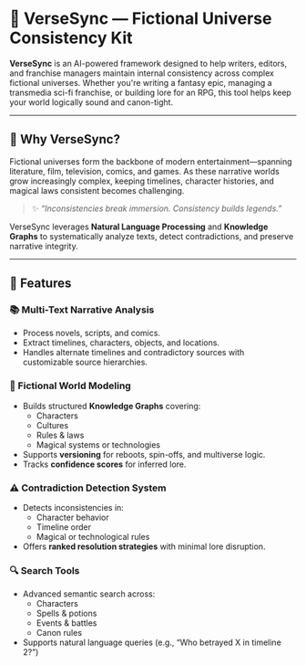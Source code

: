 # 🧠 VerseSync — Fictional Universe Consistency Kit

**VerseSync** is an AI-powered framework designed to help writers, editors, and franchise managers maintain internal consistency across complex fictional universes. Whether you're writing a fantasy epic, managing a transmedia sci-fi franchise, or building lore for an RPG, this tool helps keep your world logically sound and canon-tight.

---

## 🌌 Why VerseSync?

Fictional universes form the backbone of modern entertainment—spanning literature, film, television, comics, and games. As these narrative worlds grow increasingly complex, keeping timelines, character histories, and magical laws consistent becomes challenging.

> ✨ *“Inconsistencies break immersion. Consistency builds legends.”*  

VerseSync leverages **Natural Language Processing** and **Knowledge Graphs** to systematically analyze texts, detect contradictions, and preserve narrative integrity.

---

## 🚀 Features

### 📚 Multi-Text Narrative Analysis
- Process novels, scripts, and comics.
- Extract timelines, characters, objects, and locations.
- Handles alternate timelines and contradictory sources with customizable source hierarchies.

### 🧠 Fictional World Modeling
- Builds structured **Knowledge Graphs** covering:
  - Characters
  - Cultures
  - Rules & laws
  - Magical systems or technologies
- Supports **versioning** for reboots, spin-offs, and multiverse logic.
- Tracks **confidence scores** for inferred lore.

### ⚠️ Contradiction Detection System
- Detects inconsistencies in:
  - Character behavior
  - Timeline order
  - Magical or technological rules
- Offers **ranked resolution strategies** with minimal lore disruption.

### 🔍 Search Tools
- Advanced semantic search across:
  - Characters
  - Spells & potions
  - Events & battles
  - Canon rules
- Supports natural language queries (e.g., “Who betrayed X in timeline 2?”)
